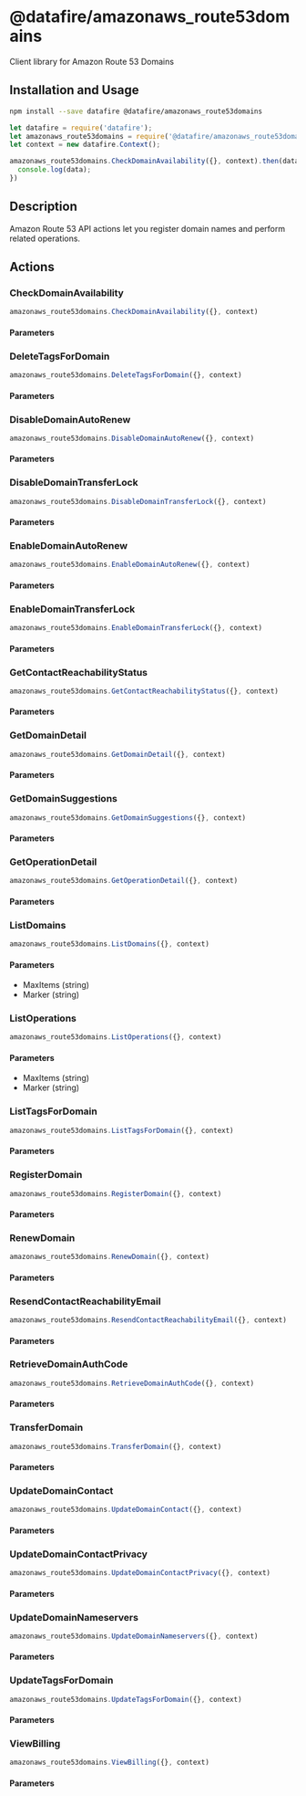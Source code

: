 # @datafire/amazonaws_route53domains

Client library for Amazon Route 53 Domains

## Installation and Usage
```bash
npm install --save datafire @datafire/amazonaws_route53domains
```

```js
let datafire = require('datafire');
let amazonaws_route53domains = require('@datafire/amazonaws_route53domains').actions;
let context = new datafire.Context();

amazonaws_route53domains.CheckDomainAvailability({}, context).then(data => {
  console.log(data);
})
```

## Description
Amazon Route 53 API actions let you register domain names and perform related operations.

## Actions
### CheckDomainAvailability



```js
amazonaws_route53domains.CheckDomainAvailability({}, context)
```

#### Parameters

### DeleteTagsForDomain



```js
amazonaws_route53domains.DeleteTagsForDomain({}, context)
```

#### Parameters

### DisableDomainAutoRenew



```js
amazonaws_route53domains.DisableDomainAutoRenew({}, context)
```

#### Parameters

### DisableDomainTransferLock



```js
amazonaws_route53domains.DisableDomainTransferLock({}, context)
```

#### Parameters

### EnableDomainAutoRenew



```js
amazonaws_route53domains.EnableDomainAutoRenew({}, context)
```

#### Parameters

### EnableDomainTransferLock



```js
amazonaws_route53domains.EnableDomainTransferLock({}, context)
```

#### Parameters

### GetContactReachabilityStatus



```js
amazonaws_route53domains.GetContactReachabilityStatus({}, context)
```

#### Parameters

### GetDomainDetail



```js
amazonaws_route53domains.GetDomainDetail({}, context)
```

#### Parameters

### GetDomainSuggestions



```js
amazonaws_route53domains.GetDomainSuggestions({}, context)
```

#### Parameters

### GetOperationDetail



```js
amazonaws_route53domains.GetOperationDetail({}, context)
```

#### Parameters

### ListDomains



```js
amazonaws_route53domains.ListDomains({}, context)
```

#### Parameters
* MaxItems (string)
* Marker (string)

### ListOperations



```js
amazonaws_route53domains.ListOperations({}, context)
```

#### Parameters
* MaxItems (string)
* Marker (string)

### ListTagsForDomain



```js
amazonaws_route53domains.ListTagsForDomain({}, context)
```

#### Parameters

### RegisterDomain



```js
amazonaws_route53domains.RegisterDomain({}, context)
```

#### Parameters

### RenewDomain



```js
amazonaws_route53domains.RenewDomain({}, context)
```

#### Parameters

### ResendContactReachabilityEmail



```js
amazonaws_route53domains.ResendContactReachabilityEmail({}, context)
```

#### Parameters

### RetrieveDomainAuthCode



```js
amazonaws_route53domains.RetrieveDomainAuthCode({}, context)
```

#### Parameters

### TransferDomain



```js
amazonaws_route53domains.TransferDomain({}, context)
```

#### Parameters

### UpdateDomainContact



```js
amazonaws_route53domains.UpdateDomainContact({}, context)
```

#### Parameters

### UpdateDomainContactPrivacy



```js
amazonaws_route53domains.UpdateDomainContactPrivacy({}, context)
```

#### Parameters

### UpdateDomainNameservers



```js
amazonaws_route53domains.UpdateDomainNameservers({}, context)
```

#### Parameters

### UpdateTagsForDomain



```js
amazonaws_route53domains.UpdateTagsForDomain({}, context)
```

#### Parameters

### ViewBilling



```js
amazonaws_route53domains.ViewBilling({}, context)
```

#### Parameters

